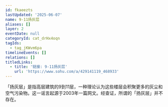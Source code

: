 ```yaml
---
id: fkaeezts
lastUpdated: '2025-06-07'
name: 9-11扬灰层
aliases: []
layer: 2
eventDate: null
categoryId: cat_drHx4oqn
tagIds:
  - tag_jKWvm6pa
timelineEvents: []
relations: []
titledLinks:
  - title: '链接: 9-11扬灰层'
    url: 'https://www.sohu.com/a/429141119_468933'
---
```

「扬灰层」是指高层建筑的9到11层，一种理论认为这些楼层会积聚更多的灰尘和空气污染物。这一谣言起源于2003年一篇网文。经查证，所谓的「扬灰层」并不存在。
